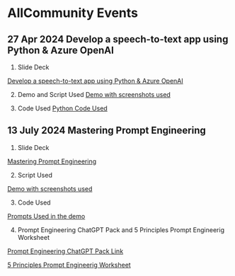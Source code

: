 
# AllCommunity Events

## 27 Apr 2024 Develop a speech-to-text app using Python & Azure OpenAI

1. Slide Deck

[Develop a speech-to-text app using Python & Azure OpenAI](<20240427 Develop a speech-to-text app using Python & Azure OpenAI/01 Slide Deck/20240427 Global Azure Pune 2024 - Develop a speech-to-text app with Python & Azure OpenAI  - Aroh Shukla.pdf>)

2. Demo and Script Used
[Demo with screenshots used](<20240427 Develop a speech-to-text app using Python & Azure OpenAI/02 Slide Deck - SCRIPT/Develop a speech-to-text app using Python & Azure OpenAI - SCRIPT.pdf>)

3. Code Used 
[Python Code Used](<20240427 Develop a speech-to-text app using Python & Azure OpenAI/03 Slide Deck - Code Used/02 Python Code.txt>)


## 13 July  2024  Mastering Prompt Engineering

1. Slide Deck


[Mastering Prompt Engineering](<20240713 Mastering Prompt Engineering/01 Slide Deck/20240713 Mastering Prompt Engineering The Fusion of Art and Science.pdf>)

2. Script Used

[Demo with screenshots used](<20240713 Mastering Prompt Engineering/02 Slide Deck - SCRIPT/Mastering Prompt Engineering - SCRIPT.pdf>)

3. Code Used 

[Prompts Used in the demo](<20240713 Mastering Prompt Engineering/03 Slide Deck - Code Used/Mastering Prompt Engineering  Code.txt>)


4. Prompt Engineering ChatGPT Pack and 5 Principles Prompt Engineerig Worksheet

[Prompt Engineering ChatGPT Pack Link](https://brightpool.notion.site/ChatGPT-Prompt-Pack-ddaaee466a434527a58a4d6fc3027fb5)

[5 Principles Prompt Engineerig Worksheet](<20240713 Mastering Prompt Engineering/04 Prompt Engineering ChatGPT Pack and 5 Principles Prompt Engineerig Worksheet/01 Copy of Prompt Engineering Principles Worksheet Template.xlsx>)

